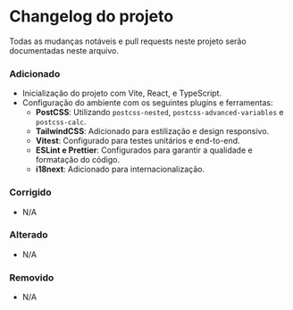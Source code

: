 # Changelog do projeto

Todas as mudanças notáveis e pull requests neste projeto serão documentadas neste arquivo.

### Adicionado
- Inicialização do projeto com Vite, React, e TypeScript.
- Configuração do ambiente com os seguintes plugins e ferramentas:
  - **PostCSS**: Utilizando `postcss-nested`, `postcss-advanced-variables` e `postcss-calc`.
  - **TailwindCSS**: Adicionado para estilização e design responsivo.
  - **Vitest**: Configurado para testes unitários e end-to-end.
  - **ESLint e Prettier**: Configurados para garantir a qualidade e formatação do código.
  - **i18next**: Adicionado para internacionalização.

### Corrigido
- N/A

### Alterado
- N/A

### Removido
- N/A
